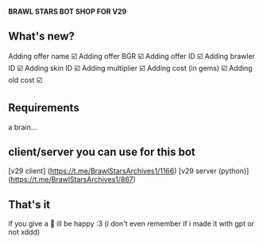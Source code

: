 **BRAWL STARS BOT SHOP FOR V29**
## What's new?
Adding offer name ☑️
Adding offer BGR ☑️
Adding offer ID ☑️
Adding brawler ID ☑️
Adding skin ID ☑️
Adding multiplier ☑️
Adding cost (in gems) ☑️
Adding old cost ☑️
## Requirements
a brain...
## client/server you can use for this bot
[v29 client]
(https://t.me/BrawlStarsArchives1/1166)
[v29 server (python)] 
(https://t.me/BrawlStarsArchives1/867)
## That's it
if you give a 🌟 ill be happy :3
(i don't even remember if i made it with gpt or not xddd)
